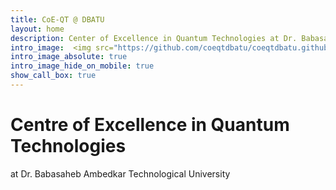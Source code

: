 ```yaml
---
title: CoE-QT @ DBATU
layout: home
description: Center of Excellence in Quantum Technologies at Dr. Babasaheb Ambedkar Technological University
intro_image:  <img src="https://github.com/coeqtdbatu/coeqtdbatu.github.io/blob/master/images/illustrations/qw2.png" width="250"/>
intro_image_absolute: true
intro_image_hide_on_mobile: true
show_call_box: true
---
```


#  Centre of Excellence in Quantum Technologies

 at Dr. Babasaheb Ambedkar Technological University
